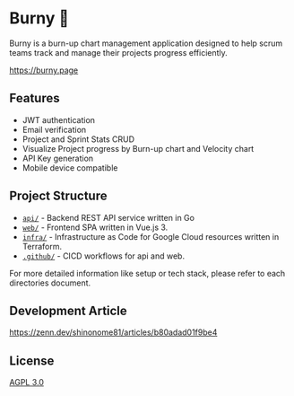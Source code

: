 # Burny 🐶

Burny is a burn-up chart management application designed to help scrum teams track and manage their projects progress efficiently.

https://burny.page

## Features

- JWT authentication
- Email verification
- Project and Sprint Stats CRUD
- Visualize Project progress by Burn-up chart and Velocity chart
- API Key generation
- Mobile device compatible

## Project Structure

- [`api/`](/api/) - Backend REST API service written in Go
- [`web/`](/web/) - Frontend SPA written in Vue.js 3.
- [`infra/`](/infra/) - Infrastructure as Code for Google Cloud resources written in Terraform.
- [`.github/`](/.github/) - CICD workflows for api and web.

For more detailed information like setup or tech stack, please refer to each directories document.

## Development Article

https://zenn.dev/shinonome81/articles/b80adad01f9be4

## License

[AGPL 3.0](https://www.gnu.org/licenses/agpl-3.0.en.html)
